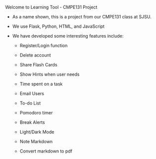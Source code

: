 Welcome to Learning Tool - CMPE131 Project

- As a name shown, this is a project from our CMPE131 class at SJSU.

- We use Flask, Python, HTML, and JavaScript 

- We have developed some interesting features include:

  - Register/Login function

  - Delete account

  - Share Flash Cards

  - Show Hints when user needs

  - Time spent on a task

  - Email Users

  - To-do List

  - Pomodoro timer

  - Break Alerts

  - Light/Dark Mode

  - Note Markdown
  
  - Convert markdown to pdf
